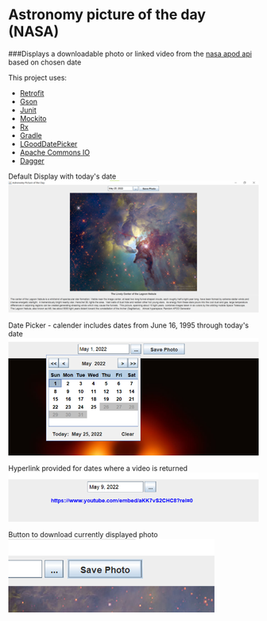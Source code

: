# Astronomy picture of the day (NASA)

###Displays a downloadable photo or linked video from the [nasa apod api](https://api.nasa.gov/) based on chosen date


This project uses:
- [Retrofit](https://github.com/square/retrofit)
- [Gson](https://github.com/google/gson)
- [Junit](https://junit.org/junit5/)
- [Mockito](https://site.mockito.org/)
- [Rx](https://reactivex.io/)
- [Gradle](https://gradle.org/)
- [LGoodDatePicker](https://github.com/LGoodDatePicker/LGoodDatePicker)
- [Apache Commons IO](https://www.baeldung.com/apache-commons-io)
- [Dagger](https://www.baeldung.com/dagger-2)
 
Default Display with today's date
![Default display](screenshots/default.png)

Date Picker - calender includes dates from June 16, 1995 through today's date
![Date Picker](screenshots/datepicker.png)

Hyperlink provided for dates where a video is returned 
![Hyperlink for video](screenshots/hyperlink.png)

Button to download currently displayed photo
![Download photo](screenshots/downloadphoto.png)



